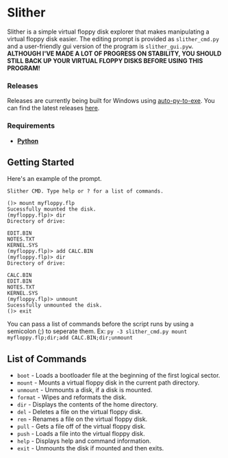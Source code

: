 # Slither
Slither is a simple virtual floppy disk explorer that makes manipulating a virtual floppy disk easier. The editing prompt is provided as `slither_cmd.py` and a user-friendly gui version of the program is `slither_gui.pyw`. **ALTHOUGH I'VE MADE A LOT OF PROGRESS ON STABILITY, YOU SHOULD STILL BACK UP YOUR VIRTUAL FLOPPY DISKS BEFORE USING THIS PROGRAM!**

### Releases
Releases are currently being built for Windows using [auto-py-to-exe](https://github.com/brentvollebregt/auto-py-to-exe). You can find the latest releases [here](https://github.com/I8087/Slither/releases).

### Requirements
* [**Python**](https://www.python.org/downloads/)

## Getting Started
Here's an example of the prompt.

```
Slither CMD. Type help or ? for a list of commands.

()> mount myfloppy.flp
Sucessfully mounted the disk.
(myfloppy.flp)> dir
Directory of drive:

EDIT.BIN
NOTES.TXT
KERNEL.SYS
(myfloppy.flp)> add CALC.BIN
(myfloppy.flp)> dir
Directory of drive:

CALC.BIN
EDIT.BIN
NOTES.TXT
KERNEL.SYS
(myfloppy.flp)> unmount
Sucessfully unmounted the disk.
()> exit
```

You can pass a list of commands before the script runs by using a semicolon (;) to seperate them. Ex: `py -3 slither_cmd.py mount myfloppy.flp;dir;add CALC.BIN;dir;unmount`

## List of Commands
* `boot` - Loads a bootloader file at the beginning of the first logical sector.
* `mount` - Mounts a virtual floppy disk in the current path directory.
* `unmount` - Unmounts a disk, if a disk is mounted.
* `format` - Wipes and reformats the disk.
* `dir` - Displays the contents of the home directory.
* `del` - Deletes a file on the virtual floppy disk.
* `ren` - Renames a file on the virtual floppy disk.
* `pull` - Gets a file off of the virtual floppy disk.
* `push` - Loads a file into the virtual floppy disk.
* `help` - Displays help and command information.
* `exit` - Unmounts the disk if mounted and then exits.
